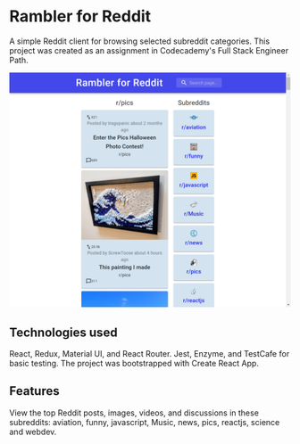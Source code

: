 # Rambler for Reddit

A simple Reddit client for browsing selected subreddit categories. This project was created as an assignment in Codecademy's Full Stack Engineer Path.

![Screenshot of Rambler for Reddit](https://github.com/mikejoh12/rambler-for-reddit/blob/main/Rambler_Screenshot.png)

## Technologies used

React, Redux, Material UI, and React Router. Jest, Enzyme, and TestCafe for basic testing. The project was bootstrapped with Create React App.

## Features

View the top Reddit posts, images, videos, and discussions in these subreddits: aviation, funny, javascript, Music, news, pics, reactjs, science and webdev.
